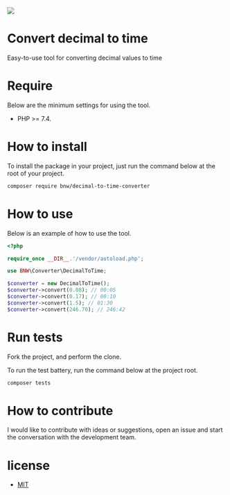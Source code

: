 <a href="https://buenonetworks.com.br/">
    <img src="https://buenonetworks.com.br/img/logo_bueno_networks_.png">
</a>

# Convert decimal to time

Easy-to-use tool for converting decimal values to time

# Require

Below are the minimum settings for using the tool.

- PHP >= 7.4.

# How to install

To install the package in your project, just run the command below at the root of your project.

```bash
composer require bnw/decimal-to-time-converter
```

# How to use

Below is an example of how to use the tool.

```php
<?php 

require_once __DIR__.'/vendor/autoload.php';

use BNW\Converter\DecimalToTime;

$converter = new DecimalToTime();
$converter->convert(0.08); // 00:05
$converter->convert(0.17); // 00:10
$converter->convert(1.5); // 01:30
$converter->convert(246.70); // 246:42

```

# Run tests

Fork the project, and perform the clone.

To run the test battery, run the command below at the project root.

```bash
composer tests
```

# How to contribute

I would like to contribute with ideas or suggestions, open an issue and start the conversation with the development team.

# license

- [MIT](https://github.com/bueno-networks/decimal-time/blob/master/LICENSE)
